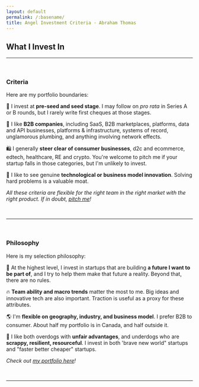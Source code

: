 ```yaml
---
layout: default
permalink: /:basename/
title: Angel Investment Criteria · Abraham Thomas
---
```


## What I Invest In

----

<br/> 

### Criteria

Here are my portfolio boundaries:

🌱 I invest at **pre-seed and seed stage**. I may follow on *pro rata* in Series A or B rounds, but I rarely write first cheques at those stages.

📡 I like **B2B companies**, including SaaS, B2B marketplaces, platforms, data and API businesses, platforms & infrastructure, systems of record, unglamorous plumbing, and anything involving network effects.  

🛍 I generally **steer clear of consumer businesses**, d2c and ecommerce, edtech, healthcare, RE and crypto.  You're welcome to pitch me if your startup falls in those categories, but I'm unlikely to invest.

🚀 I like to see genuine **technological or business model innovation**.  Solving hard problems is a valuable moat.

*All these criteria are flexible for the right team in the right market with the right product.  If in doubt, [pitch me](/pitch-me)!*


<br/>

----

<br/>


### Philosophy

Here is my selection philosophy:

🔮 At the highest level, I invest in startups that are building **a future I want to be part of**, and I try to help them make that future a reality. Beyond that, there are no rules.

🔥 **Team ability and macro trends** matter the most to me. Big ideas and innovative tech are also important. Traction is useful as a proxy for these attributes. 

🌎 I'm **flexible on geography, industry, and business model**. I prefer B2B to consumer. About half my portfolio is in Canada, and half outside it.

🐶 I like both overdogs with **unfair advantages**, and underdogs who are **scrappy, resilient, resourceful**. I invest in both 'brave new world" startups and "faster better cheaper" startups. 

*Check out [my portfolio here](/portfolio)!*


<br/>

----

<br/>
